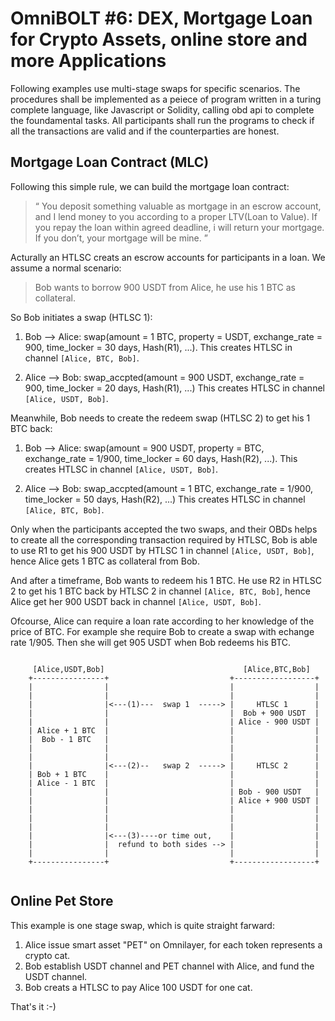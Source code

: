 # OmniBOLT #6: DEX, Mortgage Loan for Crypto Assets, online store and more Applications

Following examples use multi-stage swaps for specific scenarios. The procedures shall be implemented as a peiece of program written in a turing complete language, like Javascript or Solidity, calling obd api to complete the foundamental tasks. All participants shall run the programs to check if all the transactions are valid and if the counterparties are honest.  



## Mortgage Loan Contract (MLC)
Following this simple rule, we can build the mortgage loan contract:

>“
You deposit something valuable as mortgage in an escrow account, and I lend money to you according to a proper LTV(Loan to Value). If you repay the loan within agreed deadline, i will return your mortgage. If you don’t, your mortgage will be mine.
”


Acturally an HTLSC creats an escrow accounts for participants in a loan. We assume a normal scenario: 

>Bob wants to borrow 900 USDT from Alice, he use his 1 BTC as collateral. 

So Bob initiates a swap (HTLSC 1):

1) Bob --> Alice: swap(amount = 1 BTC, property = USDT, exchange_rate = 900, time_locker = 30 days, Hash(R1), ...).
This creates HTLSC in channel `[Alice, BTC, Bob]`.

2) Alice --> Bob: swap_accpted(amount = 900 USDT, exchange_rate = 900, time_locker = 20 days, Hash(R1), ...) 
This creates HTLSC in channel `[Alice, USDT, Bob]`.


Meanwhile, Bob needs to create the redeem swap (HTLSC 2) to get his 1 BTC back:

1) Bob --> Alice: swap(amount = 900 USDT, property = BTC, exchange_rate = 1/900, time_locker = 60 days, Hash(R2), ...).
This creates HTLSC in channel `[Alice, USDT, Bob]`.

1) Alice --> Bob: swap_accpted(amount = 1 BTC, exchange_rate = 1/900, time_locker = 50 days, Hash(R2), ...) 
This creates HTLSC in channel `[Alice, BTC, Bob]`.

Only when the participants accepted the two swaps, and their OBDs helps to create all the corresponding transaction required by HTLSC, Bob is able to use R1 to get his 900 USDT by HTLSC 1 in channel `[Alice, USDT, Bob]`, hence Alice gets 1 BTC as collateral from Bob. 

And after a timeframe, Bob wants to redeem his 1 BTC. He use R2 in HTLSC 2 to get his 1 BTC back by HTLSC 2 in channel `[Alice, BTC, Bob]`, hence Alice get her 900 USDT back in channel `[Alice, USDT, Bob]`.

Ofcourse, Alice can require a loan rate according to her knowledge of the price of BTC. For example she require Bob to create a swap with echange rate 1/905. Then she will get 905 USDT when Bob redeems his BTC.

```
                                 
     [Alice,USDT,Bob]                               [Alice,BTC,Bob]
    +----------------+                           +------------------+
    |                |                           |                  |
    |                |                           |                  |
    |                |<---(1)---  swap 1  -----> |     HTLSC 1      |
    |                |                           |  Bob + 900 USDT  |
    |                |                           | Alice - 900 USDT |
    | Alice + 1 BTC  |                           |                  | 
    |  Bob - 1 BTC   |                           |                  |
    |                |                           |                  |
    |                |                           |                  |
    |                |<---(2)--   swap 2  -----> |     HTLSC 2      |
    | Bob + 1 BTC    |                           |                  |
    | Alice - 1 BTC  |                           |                  |
    |                |                           | Bob - 900 USDT   |
    |                |                           | Alice + 900 USDT |
    |                |                           |                  | 
    |                |                           |                  |
    |                |                           |                  |
    |                |<---(3)----or time out,    |                  |
    |                |	refund to both sides --> |                  |
    |                |                           |                  |
    +----------------+                           +------------------+
 
```  



## Online Pet Store

This example is one stage swap, which is quite straight farward:  

1) Alice issue smart asset "PET" on Omnilayer, for each token represents a crypto cat.  
2) Bob establish USDT channel and PET channel with Alice, and fund the USDT channel.  
3) Bob creats a HTLSC to pay Alice 100 USDT for one cat.  

That's it :-)  



